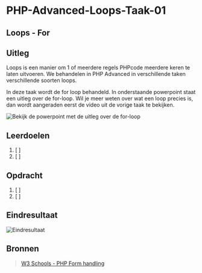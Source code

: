 # PHP-Advanced-Loops-Taak-01


## Loops - For


## Uitleg

Loops is een manier om 1 of meerdere regels PHPcode meerdere keren te laten uitvoeren. We behandelen in PHP Advanced in verschillende taken verschillende soorten loops. 

In deze taak wordt de for loop behandeld. In onderstaande powerpoint staat een uitleg over de for-loop. Wil je meer weten over wat een loop precies is, dan wordt aangeraden eerst de video uit de vorige taak te bekijken. 

![Bekijk de powerpoint met de uitleg over de for-loop]()

## Leerdoelen

1. [ ]
2. [ ]

## Opdracht

1. [ ]
2. [ ]

## Eindresultaat

![Eindresultaat]()

## Bronnen
> [W3 Schools - PHP Form handling]()

